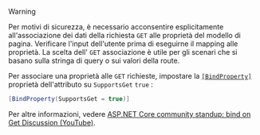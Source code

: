 > [!WARNING]
> Per motivi di sicurezza, è necessario acconsentire esplicitamente all'associazione dei dati della richiesta `GET` alle proprietà del modello di pagina. Verificare l'input dell'utente prima di eseguirne il mapping alle proprietà. La scelta dell' `GET` associazione è utile per gli scenari che si basano sulla stringa di query o sui valori della route.
>
> Per associare una proprietà alle `GET` richieste, impostare la [`[BindProperty]`](xref:Microsoft.AspNetCore.Mvc.BindPropertyAttribute) proprietà dell'attributo su `SupportsGet` `true` :
>
> ```csharp
> [BindProperty(SupportsGet = true)]
> ```
>
> Per altre informazioni, vedere [ASP.NET Core community standup: bind on Get Discussion (YouTube)](https://www.youtube.com/watch?v=p7iHB9V-KVU&feature=youtu.be&t=54m27s).
